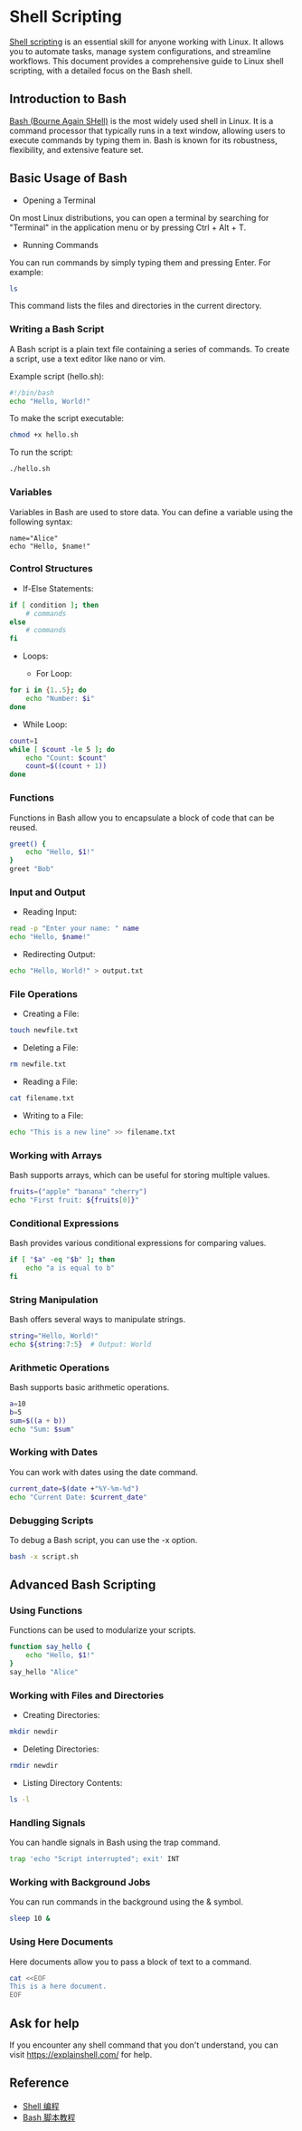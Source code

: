# Shell Scripting

[Shell scripting](<https://en.wikipedia.org/wiki/Shell_(computing)>) is an essential skill
for anyone working with Linux. It allows you to automate tasks, manage system
configurations, and streamline workflows. This document provides a comprehensive guide to
Linux shell scripting, with a detailed focus on the Bash shell.

## Introduction to Bash

[Bash (Bourne Again SHell)](<https://en.wikipedia.org/wiki/Bash_(Unix_shell)>) is the most
widely used shell in Linux. It is a command processor that typically runs in a text
window, allowing users to execute commands by typing them in. Bash is known for its
robustness, flexibility, and extensive feature set.

## Basic Usage of Bash

- Opening a Terminal

On most Linux distributions, you can open a terminal by searching for "Terminal" in the
application menu or by pressing Ctrl + Alt + T.

- Running Commands

You can run commands by simply typing them and pressing Enter. For example:

```sh
ls
```

This command lists the files and directories in the current directory.

### Writing a Bash Script

A Bash script is a plain text file containing a series of commands. To create a script,
use a text editor like nano or vim.

Example script (hello.sh):

```sh
#!/bin/bash
echo "Hello, World!"
```

To make the script executable:

```sh
chmod +x hello.sh
```

To run the script:

```sh
./hello.sh
```

### Variables

Variables in Bash are used to store data. You can define a variable using the following
syntax:

```
name="Alice"
echo "Hello, $name!"
```

### Control Structures

- If-Else Statements:

```sh
if [ condition ]; then
    # commands
else
    # commands
fi
```

- Loops:

  - For Loop:

```sh
for i in {1..5}; do
    echo "Number: $i"
done
```

- While Loop:

```sh
count=1
while [ $count -le 5 ]; do
    echo "Count: $count"
    count=$((count + 1))
done
```

### Functions

Functions in Bash allow you to encapsulate a block of code that can be reused.

```sh
greet() {
    echo "Hello, $1!"
}
greet "Bob"
```

### Input and Output

- Reading Input:

```sh
read -p "Enter your name: " name
echo "Hello, $name!"
```

- Redirecting Output:

```sh
echo "Hello, World!" > output.txt
```

### File Operations

- Creating a File:

```sh
touch newfile.txt
```

- Deleting a File:

```sh
rm newfile.txt
```

- Reading a File:

```sh
cat filename.txt
```

- Writing to a File:

```sh
echo "This is a new line" >> filename.txt
```

### Working with Arrays

Bash supports arrays, which can be useful for storing multiple values.

```sh
fruits=("apple" "banana" "cherry")
echo "First fruit: ${fruits[0]}"
```

### Conditional Expressions

Bash provides various conditional expressions for comparing values.

```sh
if [ "$a" -eq "$b" ]; then
    echo "a is equal to b"
fi
```

### String Manipulation

Bash offers several ways to manipulate strings.

```sh
string="Hello, World!"
echo ${string:7:5}  # Output: World
```

### Arithmetic Operations

Bash supports basic arithmetic operations.

```sh
a=10
b=5
sum=$((a + b))
echo "Sum: $sum"
```

### Working with Dates

You can work with dates using the date command.

```sh
current_date=$(date +"%Y-%m-%d")
echo "Current Date: $current_date"
```

### Debugging Scripts

To debug a Bash script, you can use the -x option.

```sh
bash -x script.sh
```

## Advanced Bash Scripting

### Using Functions

Functions can be used to modularize your scripts.

```sh
function say_hello {
    echo "Hello, $1!"
}
say_hello "Alice"
```

### Working with Files and Directories

- Creating Directories:

```sh
mkdir newdir
```

- Deleting Directories:

```sh
rmdir newdir
```

- Listing Directory Contents:

```sh
ls -l
```

### Handling Signals

You can handle signals in Bash using the trap command.

```sh
trap 'echo "Script interrupted"; exit' INT
```

### Working with Background Jobs

You can run commands in the background using the & symbol.

```sh
sleep 10 &
```

### Using Here Documents

Here documents allow you to pass a block of text to a command.

```sh
cat <<EOF
This is a here document.
EOF
```

## Ask for help

If you encounter any shell command that you don't understand, you can visit
https://explainshell.com/ for help.

## Reference

- [Shell 编程](https://shellscript.readthedocs.io/zh-cn/latest/)
- [Bash 脚本教程](https://wangdoc.com/bash/intro)
